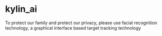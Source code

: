 # kylin_ai
To protect our family and protect our privacy, please use facial recognition technology, a graphical interface based target tracking technology
